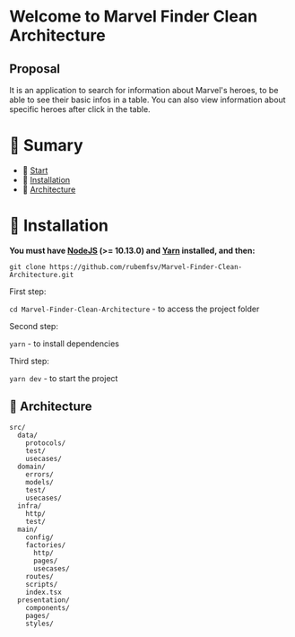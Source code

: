 # Welcome to Marvel Finder Clean Architecture

## Proposal

It is an application to search for information about Marvel's heroes, to be able to see their basic infos in a table. You can also view information about specific heroes after click in the table.

# :pushpin: Sumary

- :pushpin: [Start](#:pushpin:-tabela-de-conteúdos)
- :construction_worker: [Installation](#:construction_worker:-instalação)
- :open_file_folder: [Architecture](#:open_file_folder:-diretórios)

# :construction_worker: Installation

**You must have [NodeJS](https://nodejs.org/) (>= 10.13.0) and [Yarn](https://yarnpkg.com/) installed, and then:**

`git clone https://github.com/rubemfsv/Marvel-Finder-Clean-Architecture.git`

First step:

`cd Marvel-Finder-Clean-Architecture` - to access the project folder

Second step:

`yarn` - to install dependencies

Third step:

`yarn dev` - to start the project

## :open_file_folder: Architecture

```
src/
  data/
    protocols/
    test/
    usecases/
  domain/
    errors/
    models/
    test/
    usecases/
  infra/
    http/
    test/
  main/
    config/
    factories/
      http/
      pages/
      usecases/
    routes/
    scripts/
    index.tsx
  presentation/
    components/
    pages/
    styles/
```
